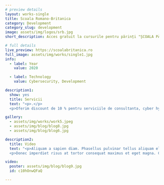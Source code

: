 ```yaml
---
# preview details
layout: works-single
title: Scoala Romano-Britanica
category: Development
category_slug: development
image: assets/img/logos/srb.jpg
short_description: Acces gratuit la cursurile pentru părinți "ȘCOALA PĂRINȚILOR".

# full details
live_preview: https://scoalabritanica.ro
full_image: assets/img/works/single1.jpg
info:
  - label: Year
    value: 2020

  - label: Technology
    value: Cybersecurity, Development

description1:
  show: yes
  title: Servicii
  text: "<p>.</p>
  <p>Oferim discount de 10 % pentru serviciile de consultanta, cyber hygiene si control parental, pentru membrii EduBenefits.</p>"

gallery:
  - assets/img/works/work5.jpeg
  - assets/img/blog/blog8.jpg
  - assets/img/blog/blog6.jpg

description2:
  title: Video
  text: "<p>Aliquam a sapien diam. Phasellus pulvinar tellus aliquam eleifend consectetur. Sed bibendum leo quis rutrum aliquetmorbi.</p>
  <p>Donec imperdiet risus at tortor consequat maximus et eget magna. Cras ornare sagittis augue, id sollicitudin justo tristique ut. Nullam ex enim, euismod vel bibendum ultrices, fringilla vel eros. Donec euismod leo lectus, et euismod metus euismod sed. Quisque quis suscipit ipsum, at pellentesque velit. Duis a congue sem.</p>"

video:
  poster: assets/img/blog/blog9.jpg
  id: c10hOnwQFaQ

---
```

